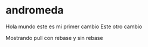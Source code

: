 # andromeda
Hola mundo este es mi primer cambio
Este otro cambio

Mostrando pull con rebase y sin rebase

